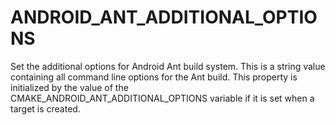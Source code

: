   

# ANDROID_ANT_ADDITIONAL_OPTIONS  
Set the additional options for Android Ant build system. This is
a string value containing all command line options for the Ant build.
This property is initialized by the value of the
CMAKE_ANDROID_ANT_ADDITIONAL_OPTIONS variable if it is
set when a target is created.  

